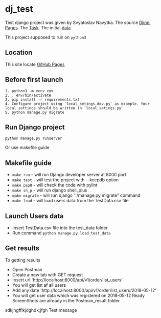 # dj_test
Test django project was given by Svyatoslav Navytka.
The source [Djinni Pages](https://djinni.co/my/inbox/3650817/).
The [Task](https://docs.google.com/document/d/1Mamfic4pUb3rrfGKzwaUEE2pKFx1Vn1BDNgVODZ1meM/edit).
The initial [data](https://docs.google.com/spreadsheets/d/1o2s6z705b0MpNsNPMoXI5yYnOrJDmwHZFx2ltFFrzlY/edit#gid=1013141086).

This project supposed to run on `python3`


## Location
This site locate [GitHub Pages](https://github.com/miha-pavel/dj_test)


## Before first launch
```
1. python3 -m venv env
2. . env/bin/activate
3. pip install -r requirements.txt
4. Configure project using `local_setings.dev.py` as example. Your local settings should be written in `local_setings.py`
5. python manage.py migrate
```


## Run Django project
```
python manage.py runserver
```
Or use makefile guide


## Makefile guide
* ```make run``` - will run Django developer server at 8000 port
* ```make test``` - will test the project with --keepdb option
* ```make pep8``` - will check the code with pylint
* ```make sh_p``` - will run django shell_plus
* ```make migrate``` - will run django "./manage.py migrate" command
* ```make load``` - will load users data from the TestData.csv file


## Launch Users data
* Insert TestData.csv file into the test_data folder
* Run command ```python manage.py load_test_data```


## Get results
To getting results
* Open Postman
* Create a new tab with GET request
* Insert url 'http://localhost:8000/api/v1/order/list_users'
* You will get list af all users
* Add any date 'http://localhost:8000/api/v1/order/list_users/2018-05-12'
* You will get user data which was registered on 2018-05-12
Ready ScreenShots are already in the Postman_result folder

sdkjhgfflkjdghdk;jfgh
Test message
